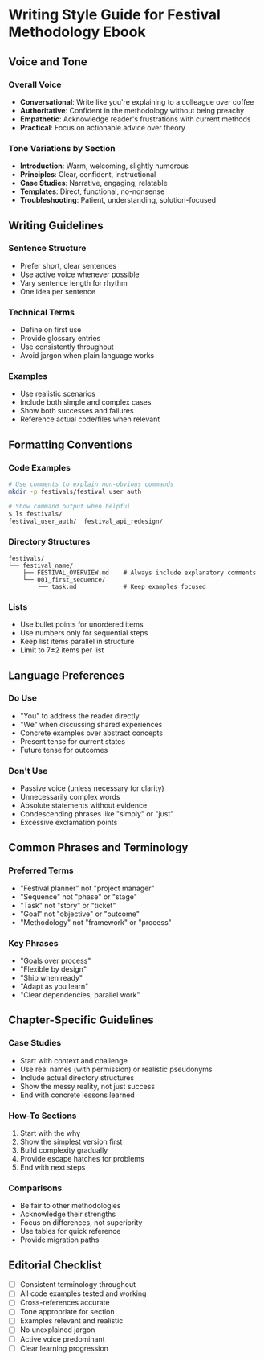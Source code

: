 # Writing Style Guide for Festival Methodology Ebook

## Voice and Tone

### Overall Voice
- **Conversational**: Write like you're explaining to a colleague over coffee
- **Authoritative**: Confident in the methodology without being preachy
- **Empathetic**: Acknowledge reader's frustrations with current methods
- **Practical**: Focus on actionable advice over theory

### Tone Variations by Section
- **Introduction**: Warm, welcoming, slightly humorous
- **Principles**: Clear, confident, instructional
- **Case Studies**: Narrative, engaging, relatable
- **Templates**: Direct, functional, no-nonsense
- **Troubleshooting**: Patient, understanding, solution-focused

## Writing Guidelines

### Sentence Structure
- Prefer short, clear sentences
- Use active voice whenever possible
- Vary sentence length for rhythm
- One idea per sentence

### Technical Terms
- Define on first use
- Provide glossary entries
- Use consistently throughout
- Avoid jargon when plain language works

### Examples
- Use realistic scenarios
- Include both simple and complex cases
- Show both successes and failures
- Reference actual code/files when relevant

## Formatting Conventions

### Code Examples
```bash
# Use comments to explain non-obvious commands
mkdir -p festivals/festival_user_auth

# Show command output when helpful
$ ls festivals/
festival_user_auth/  festival_api_redesign/
```

### Directory Structures
```
festivals/
└── festival_name/
    ├── FESTIVAL_OVERVIEW.md    # Always include explanatory comments
    └── 001_first_sequence/
        └── task.md             # Keep examples focused
```

### Lists
- Use bullet points for unordered items
- Use numbers only for sequential steps
- Keep list items parallel in structure
- Limit to 7±2 items per list

## Language Preferences

### Do Use
- "You" to address the reader directly
- "We" when discussing shared experiences
- Concrete examples over abstract concepts
- Present tense for current states
- Future tense for outcomes

### Don't Use
- Passive voice (unless necessary for clarity)
- Unnecessarily complex words
- Absolute statements without evidence
- Condescending phrases like "simply" or "just"
- Excessive exclamation points

## Common Phrases and Terminology

### Preferred Terms
- "Festival planner" not "project manager"
- "Sequence" not "phase" or "stage"  
- "Task" not "story" or "ticket"
- "Goal" not "objective" or "outcome"
- "Methodology" not "framework" or "process"

### Key Phrases
- "Goals over process"
- "Flexible by design"
- "Ship when ready"
- "Adapt as you learn"
- "Clear dependencies, parallel work"

## Chapter-Specific Guidelines

### Case Studies
- Start with context and challenge
- Use real names (with permission) or realistic pseudonyms
- Include actual directory structures
- Show the messy reality, not just success
- End with concrete lessons learned

### How-To Sections
1. Start with the why
2. Show the simplest version first
3. Build complexity gradually
4. Provide escape hatches for problems
5. End with next steps

### Comparisons
- Be fair to other methodologies
- Acknowledge their strengths
- Focus on differences, not superiority
- Use tables for quick reference
- Provide migration paths

## Editorial Checklist
- [ ] Consistent terminology throughout
- [ ] All code examples tested and working
- [ ] Cross-references accurate
- [ ] Tone appropriate for section
- [ ] Examples relevant and realistic
- [ ] No unexplained jargon
- [ ] Active voice predominant
- [ ] Clear learning progression